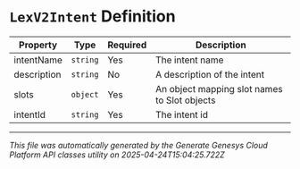 # `LexV2Intent` Definition

| Property | Type | Required | Description |
|----------|------|----------|-------------|
| intentName | `string` | Yes | The intent name |
| description | `string` | No | A description of the intent |
| slots | `object` | Yes | An object mapping slot names to Slot objects |
| intentId | `string` | Yes | The intent id |

---

*This file was automatically generated by the Generate Genesys Cloud Platform API classes utility on 2025-04-24T15:04:25.722Z*